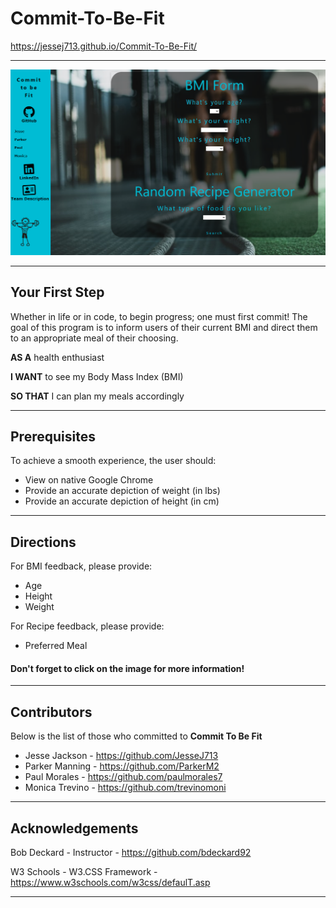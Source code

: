 # Commit-To-Be-Fit

https://jessej713.github.io/Commit-To-Be-Fit/

---

![Commit To Be Fit Screenshot](/Commit-To-Be-Fit.PNG?raw=true "Commit To Be Fit")

---

## Your First Step
Whether in life or in code, to begin progress; one must first commit! The goal of this program is to inform users of their current BMI and direct them to an appropriate meal of their choosing.

**AS A** health enthusiast

**I WANT** to see my Body Mass Index (BMI)

**SO THAT** I can plan my meals accordingly

---

## Prerequisites

To achieve a smooth experience, the user should:

* View on native Google Chrome
* Provide an accurate depiction of weight (in lbs)
* Provide an accurate depiction of height (in cm)

---

## Directions

For BMI feedback, please provide:
* Age
* Height
* Weight

For Recipe feedback, please provide:
* Preferred Meal

#### **Don't forget to click on the image for more information!**

---

## Contributors

Below is the list of those who committed to **Commit To Be Fit**

* Jesse Jackson - https://github.com/JesseJ713
* Parker Manning - https://github.com/ParkerM2 
* Paul Morales - https://github.com/paulmorales7
* Monica Trevino - https://github.com/trevinomoni

---

## Acknowledgements

Bob Deckard - Instructor -  https://github.com/bdeckard92

W3 Schools - W3.CSS Framework - https://www.w3schools.com/w3css/defaulT.asp

---
